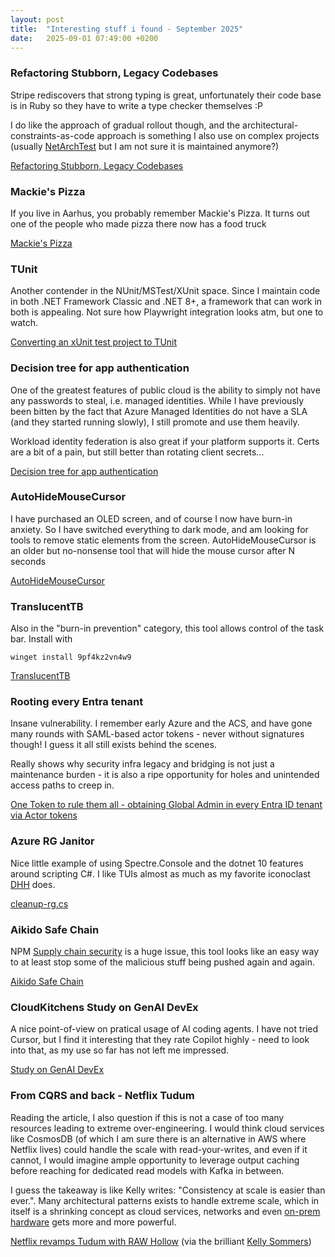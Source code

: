 ```yaml
---
layout: post
title:  "Interesting stuff i found - September 2025"
date:   2025-09-01 07:49:00 +0200
---
```

### Refactoring Stubborn, Legacy Codebases
Stripe rediscovers that strong typing is great, unfortunately their code base is in Ruby so they have to write a type checker themselves :P

I do like the approach of gradual rollout though, and the architectural-constraints-as-code approach is something I also use on complex projects 
(usually [NetArchTest](https://github.com/BenMorris/NetArchTest/) but I am not sure it is maintained anymore?) 

[Refactoring Stubborn, Legacy Codebases](https://www.infoq.com/presentations/refactoring-legacy-codebases/)

### Mackie's Pizza
If you live in Aarhus, you probably remember Mackie's Pizza. It turns out one of the people who made pizza there now has a food truck

[Mackie's Pizza](https://mackiespizzatruck.dk/om-mackies/)

### TUnit
Another contender in the NUnit/MSTest/XUnit space. Since I maintain code in both .NET Framework Classic and .NET 8+, a framework that can work in both is appealing.
Not sure how Playwright integration looks atm, but one to watch.

[Converting an xUnit test project to TUnit](https://andrewlock.net/converting-an-xunit-project-to-tunit/)

### Decision tree for app authentication
One of the greatest features of public cloud is the ability to simply not have any passwords to steal, i.e. managed identities. While I have previously been bitten 
by the fact that Azure Managed Identities do not have a SLA (and they started running slowly), I still promote and use them heavily.

Workload identity federation is also great if your platform supports it. Certs are a bit of a pain, but still better than rotating client secrets...

[Decision tree for app authentication](https://x.com/merill/status/1718897891018965266?t=sx3hI-hS2SAT4K5KNsvbyA)

### AutoHideMouseCursor
I have purchased an OLED screen, and of course I now have burn-in anxiety. So I have switched everything to dark mode, and am looking for tools to remove static elements from the screen.
AutoHideMouseCursor is an older but no-nonsense tool that will hide the mouse cursor after N seconds

[AutoHideMouseCursor](https://www.softwareok.com/?seite=Microsoft/AutoHideMouseCursor)

### TranslucentTB
Also in the "burn-in prevention" category, this tool allows control of the task bar. Install with

`winget install 9pf4kz2vn4w9`

[TranslucentTB](https://github.com/TranslucentTB/TranslucentTB)

### Rooting every Entra tenant
Insane vulnerability. I remember early Azure and the ACS, and have gone many rounds with SAML-based actor tokens - never without signatures though!
I guess it all still exists behind the scenes. 

Really shows why security infra legacy and bridging is not just a maintenance burden - it is also a ripe opportunity for holes and unintended access paths to creep in.

[One Token to rule them all - obtaining Global Admin in every Entra ID tenant via Actor tokens](https://dirkjanm.io/obtaining-global-admin-in-every-entra-id-tenant-with-actor-tokens/)

### Azure RG Janitor
Nice little example of using Spectre.Console and the dotnet 10 features around scripting C#. I like TUIs almost as much as my favorite iconoclast [DHH](https://www.youtube.com/watch?v=gcwzWzC7gUA) does.

[cleanup-rg.cs](https://gist.github.com/davidfowl/5e049dcbdeaa485fbafdbc0b9feeaab7)

### Aikido Safe Chain
NPM [Supply chain security](https://www.microsoft.com/en-us/securityengineering/sdl/s2c2f) is a huge issue, this tool looks like an easy way to at least stop some of the malicious stuff being pushed again and again.

[Aikido Safe Chain](https://www.aikido.dev/blog/introducing-safe-chain)

### CloudKitchens Study on GenAI DevEx
A nice point-of-view on pratical usage of AI coding agents. I have not tried Cursor, but I find it interesting that they rate Copilot highly - need to look into that, as my use so far has not left me impressed.

[Study on GenAI DevEx](https://techblog.cloudkitchens.com/p/study-and-update-on-genai-devex)

### From CQRS and back - Netflix Tudum
Reading the article, I also question if this is not a case of too many resources leading to extreme over-engineering. I would think cloud services like CosmosDB (of which I am sure there is an alternative in AWS where Netflix lives) 
could handle the scale with read-your-writes, and even if it cannot, I would imagine ample opportunity to leverage output caching before reaching for dedicated read models with Kafka in between. 

I guess the takeaway is like Kelly writes: "Consistency at scale is easier than ever.". Many architectural patterns exists to handle extreme scale, which in itself is a shrinking concept as cloud services, networks and even [on-prem hardware](https://www.eveonline.com/news/view/a-history-of-eve-database-server-hardware) gets more and more powerful.

[Netflix revamps Tudum with RAW Hollow](https://www.infoq.com/news/2025/08/netflix-tudum-cqrs-raw-hollow/) (via the brilliant [Kelly Sommers](https://x.com/kellabyte/status/1957933408698400931))

